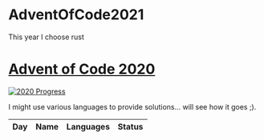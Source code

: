 # AdventOfCode2021
This year I choose rust


[Advent of Code 2020](https://adventofcode.com/2021)
========================

[![2020 Progress](https://img.shields.io/endpoint?url=https://raw.githubusercontent.com/bialas1993/AdventOfCode2021/master/.github/badges.json)](./)

I might use various languages to provide solutions... will see how it goes ;).

| Day                                        | Name                                  | Languages                                       | Status   |
|:------------------------------------------:|:--------------------------------------|:-----------------------------------------------:|:--------:|